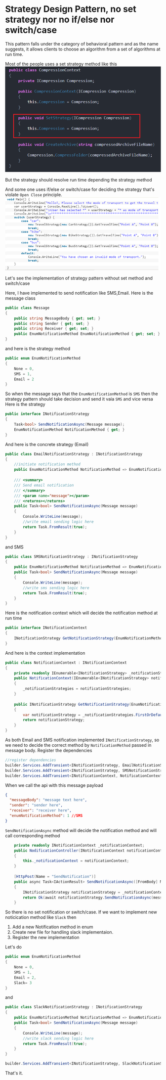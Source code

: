 # Strategy Design Pattern, no set strategy nor no if/else nor switch/case

This pattern falls under the category of behavioral pattern and as the name suggests, it allows clients to choose an algorithm from a set of algorithms at run time.

Most of the people uses a set strategy method like this
![Set strategy method](https://github.com/asadul99/strategy-design-pattern/blob/master/sc/set-strategy-method.PNG?raw=true)


But the strategy should resolve run time depending the strategy method

And some one uses if/else or switch/case for deciding the strategy that's violate `Open Close` principle.
![Set strategy method](https://github.com/asadul99/strategy-design-pattern/blob/master/sc/switch-case.PNG?raw=true)

Let's see the implementation of strategy pattern without set method and switch/case

Here, I have implemented to send notification like SMS,Email. Here is the message class
```c#
public class Message
{
    public string MessageBody { get; set; }
    public string Sender { get; set; }
    public string Receiver { get; set; }
    public EnumNotificationMethod EnumNotificationMethod { get; set; }
}
```
and here is the strategy method
```c#
public enum EnumNotificationMethod
{
    None = 0,
    SMS = 1,
    Email = 2
}
```
So when the message says that the `EnumNotificationMethod` is `SMS` then the strategy pattern should take decision and send it vaia `SMS` and vice versa
Here is the strategy
```c#
public interface INotificationStrategy
{
    Task<bool> SendNotificationAsync(Message message);
    EnumNotificationMethod NotificationMethod { get; }
}
```
And here is the concrete strategy (Email)
```c#
public class EmailNotificationStrategy : INotificationStrategy
{
    //initiate notification method
    public EnumNotificationMethod NotificationMethod => EnumNotificationMethod.Email;

    /// <summary>
    /// Send email notification
    /// </summary>
    /// <param name="message"></param>
    /// <returns></returns>
    public Task<bool> SendNotificationAsync(Message message)
    {
        Console.WriteLine(message);
        //write email sending logic here
        return Task.FromResult(true);
    }
}
```
and SMS 
```c#
public class SMSNotificationStrategy : INotificationStrategy
{
    public EnumNotificationMethod NotificationMethod => EnumNotificationMethod.SMS;
    public Task<bool> SendNotificationAsync(Message message)
    {
        Console.WriteLine(message);
        //write sms sending logic here
        return Task.FromResult(true);
    }
}
```
Here is the notification context which will decide the notification method at run time
```c#
public interface INotificationContext
{
    INotificationStrategy GetNotificationStrategy(EnumNotificationMethod notificationMethod);
}
```
And here is the context implementation
```c#
public class NotificationContext : INotificationContext
{
    private readonly IEnumerable<INotificationStrategy> _notificationStrategies;
    public NotificationContext(IEnumerable<INotificationStrategy> notificationStrategies)
    {
        _notificationStrategies = notificationStrategies;
    }

    public INotificationStrategy GetNotificationStrategy(EnumNotificationMethod notificationMethod)
    {
        var notificationStrategy = _notificationStrategies.FirstOrDefault(t => t.NotificationMethod == notificationMethod);
        return notificationStrategy;
    }
}
```
As both Email and SMS notification implemented `INotificationStrategy`, so we need to decide the correct method by `NotificationMethod` passed in message body.
Register the dependencies

```c#
//register dependencies
builder.Services.AddTransient<INotificationStrategy, EmailNotificationStrategy>();
builder.Services.AddTransient<INotificationStrategy, SMSNotificationStrategy>();
builder.Services.AddTransient<INotificationContext, NotificationContext>();
```


When we call the api with this message payload
```json
{
  "messageBody": "message text here",
  "sender": "sender here",
  "receiver": "receiver here",
  "enumNotificationMethod": 1 //SMS
}
```
`SendNotificationAsync` method will decide the notification method and will call corresponding method
```c#
    private readonly INotificationContext _notificationContext;
    public NodificationController(INotificationContext notificationContext)
    {
        this._notificationContext = notificationContext;
    }

    [HttpPost(Name = "SendNotification")]
    public async Task<IActionResult> SendNotificationAsync([FromBody] Message message)
    {
        INotificationStrategy notificationStrategy = _notificationContext.GetNotificationStrategy(message.EnumNotificationMethod);
        return Ok(await notificationStrategy.SendNotificationAsync(message));
    }
```
So there is no set notification or switch/case.
If we want to implement new noticication method like `Slack` then 
1. Add a new Notification method in enum 
2. Create new file for handling slack implementaion.
3. Register the new implementation

Let's do
```c#
public enum EnumNotificationMethod
{
    None = 0,
    SMS = 1,
    Email = 2,
    Slack= 3
}
```
and 
```c#
public class SlackNotificationStrategy : INotificationStrategy
{
    public EnumNotificationMethod NotificationMethod => EnumNotificationMethod.Slack;
    public Task<bool> SendNotificationAsync(Message message)
    {
        Console.WriteLine(message);
        //write slack sending logic here
        return Task.FromResult(true);
    }
}
```
```c#
builder.Services.AddTransient<INotificationStrategy, SlackNotificationStrategy>();
```
That's it.
